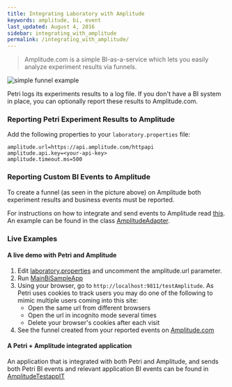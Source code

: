 ```yaml
---
title: Integrating Laboratory with Amplitude
keywords: amplitude, bi, event
last_updated: August 4, 2016
sidebar: integrating_with_amplitude
permalink: /integrating_with_amplitude/
---
```


> Amplitude.com is a simple BI-as-a-service which lets you easily analyze experiment results via funnels. 

![simple funnel example](https://raw.githubusercontent.com/wix/petri/gh-pages/images/button_clicks_by_its_color_funnel.png)

Petri logs its experiments results to a log file. If you don't have a BI system in place, you can optionally report these results to Amplitude.com.

### Reporting Petri Experiment Results to Amplitude

Add the following properties to your `laboratory.properties` file:

```
amplitude.url=https://api.amplitude.com/httpapi
amplitude.api.key=<your-api-key>
amplitude.timeout.ms=500
```

### Reporting Custom BI Events to Amplitude

To create a funnel (as seen in the picture above) on Amplitude both experiment results and business events must be reported. 

For instructions on how to integrate and send events to Amplitude read [this](https://amplitude.zendesk.com/hc/en-us/categories/200409887-Installation-and-Integration). An example can be found in the class [AmplitudeAdapter](petri/laboratory-servlet-api-integration/src/main/scala/com/wixpress/petri/amplitude/AmplitudeAdapter.scala).

### Live Examples

#### A live demo with Petri and Amplitude

1. Edit [laboratory.properties](https://github.com/wix/petri/blob/master/petri-bi-integration-testapp/src/main/webapp/WEB-INF/laboratory.properties) and uncomment the amplitude.url parameter.
2. Run [MainBiSampleApp](https://github.com/wix/petri/blob/master/petri-bi-integration-testapp/src/main/scala/com/wixpress/common/petri/MainBiSampleApp.scala)
3. Using your browser, go to `http://localhost:9811/testAmplitude`. As Petri uses cookies to track users you may do one of the following to mimic multiple users coming into this site: 
	- Open the same url from different browsers
	- Open the url in incognito mode several times
	- Delete your browser's cookies after each visit
4. See the funnel created from your reported events on [Amplitude.com](https://amplitude.com/app/151746/funnels?fid=20206&cg=User&range=Last%2030%20Days&i=1&dets=0)

#### A Petri + Amplitude integrated application 

An application that is integrated with both Petri and Amplitude, and sends both Petri BI events and relevant application BI events can be found in [AmplitudeTestappIT](petri/petri-bi-integration-testapp/src/it/scala/com/wixpress/common/petri/AmplitudeTestappIT.scala) 

